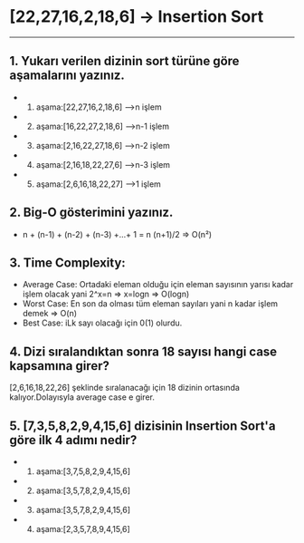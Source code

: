# [22,27,16,2,18,6] -> Insertion Sort
------------------------------------------------------------------------------------------------

## 1. Yukarı verilen dizinin sort türüne göre aşamalarını yazınız.

* 1. aşama:[22,27,16,2,18,6] -->n işlem
* 2. aşama:[16,22,27,2,18,6] -->n-1 işlem
* 3. aşama:[2,16,22,27,18,6] -->n-2 işlem
* 4. aşama:[2,16,18,22,27,6] -->n-3 işlem
* 5. aşama:[2,6,16,18,22,27] -->1 işlem

## 2. Big-O gösterimini yazınız.

* n + (n-1) + (n-2) + (n-3) +...+ 1 = n (n+1)/2 => O(n²)

## 3. Time Complexity: 

* Average Case: Ortadaki eleman olduğu için eleman sayısının yarısı kadar işlem olacak yani 2^x=n => x=logn => O(logn)
* Worst Case: En son da olması tüm eleman sayıları yani n kadar işlem demek => O(n)
* Best Case: iLk sayı olacağı için 0(1) olurdu.

## 4. Dizi sıralandıktan sonra 18 sayısı hangi case kapsamına girer? 

[2,6,16,18,22,26] şeklinde sıralanacağı için 18 dizinin ortasında kalıyor.Dolayısyla average case e girer.

## 5. [7,3,5,8,2,9,4,15,6] dizisinin Insertion Sort'a göre ilk 4 adımı nedir?
* 1. aşama:[3,7,5,8,2,9,4,15,6]
* 2. aşama:[3,5,7,8,2,9,4,15,6]
* 3. aşama:[3,5,7,8,2,9,4,15,6]
* 4. aşama:[2,3,5,7,8,9,4,15,6]


